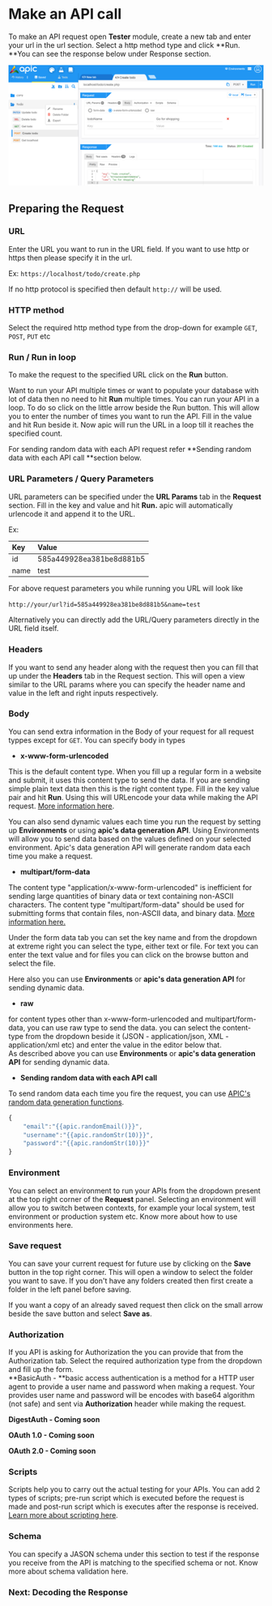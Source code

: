 # Make an API call

To make an API request open **Tester** module, create a new tab and enter your url in the url section. Select a http method type and click **Run. **You can see the response below under Response section.

![](/assets/make-http-call.png)

## Preparing the Request

### URL

Enter the URL you want to run in the URL field. If you want to use http or https then please specify it in the url.

Ex: `https://localhost/todo/create.php`

If no http protocol is specified then default `http://` will be used.

### HTTP method

Select the required http method type from the drop-down for example `GET`, `POST`, `PUT` etc

### Run / Run in loop

To make the request to the specified URL click on the **Run** button.

Want to run your API multiple times or  want to populate  your database with lot of data then no need to hit **Run** multiple times. You can run your API in a loop. To do so click on the little arrow beside the Run button. This will allow you to enter the number of times you want to run the API. Fill in the value and hit Run beside it. Now apic will run the URL in a loop till it reaches the specified count.

For sending random data with each API request refer  **Sending random data with each API call **section below.

### URL Parameters / Query Parameters

URL parameters can be specified under the **URL Params** tab in the **Request** section. Fill in the key and value and hit **Run.** apic will automatically urlencode it and append it to the  URL.

Ex:

| Key | Value |
| :--- | :--- |
| id | 585a449928ea381be8d881b5 |
| name | test |

For above request parameters you while running you URL will look like

`http://your/url?id=585a449928ea381be8d881b5&name=test`

Alternatively you can directly add the URL/Query parameters directly in the URL field itself.

### Headers

If you want to send any header along with the request then you can fill that up under the **Headers** tab in the Request section. This will open a view similar to the URL params where you can specify the header name and value in the left and right inputs respectively.

### Body

You can send extra information in the Body of your request for all request typpes except for `GET`. You can specify body in  types

* **x-www-form-urlencoded**

This is the default content type. When you fill up a regular form  in a website and submit, it uses this content type to send the data. If you are sending simple plain text data then this is the right content type. Fill in the key value pair and hit **Run**. Using this will URLencode your data while making the API request. [More information here](https://www.w3.org/TR/html401/interact/forms.html#h-17.13.4.1).

You can also send dynamic values each time you run the request by setting up **Environments** or using **apic's data generation API**. Using Environments will allow you to send data based on the values defined on your selected environment. Apic's data generation API will generate random data each time you make a request.

* **multipart/form-data**

The content type "application/x-www-form-urlencoded" is inefficient for sending large quantities of binary data or text containing non-ASCII characters. The content type "multipart/form-data" should be used for submitting forms that contain files, non-ASCII data, and binary data. [More information here.](https://www.w3.org/TR/html401/interact/forms.html#h-17.13.4.1)

Under the form data tab you can set the key name and from the dropdown at extreme right you can select the type, either text or file. For text you can enter the text value and for files you can click on the browse button and select the file.

Here also you can use **Environments** or **apic's data generation API** for sending dynamic data.

* **raw**

for content types other than x-www-form-urlencoded and multipart/form-data, you can use raw type to send the data. you can select the content-type from the dropdown beside it \(JSON - application/json, XML - application/xml etc\) and enter the value in the editor below that.  
As described above you can use **Environments** or **apic's data generation API** for sending dynamic data.

* **Sending random data with each API call**

To send random data each time you fire the request, you can use [APIC's random data generation functions](/tester/apic-apis-functions.md).

```js
{
    "email":"{{apic.randomEmail()}}",
    "username":"{{apic.randomStr(10)}}",
    "password":"{{apic.randomStr(10)}}"
}
```

### **Environment**

You can select an environment to run your APIs from the dropdown present at the top right corner of the **Request** panel. Selecting an environment will allow you to switch between contexts, for example your local system, test environment or production system etc. Know more about how to use environments here.

### **Save request**

You can save your current request for future use by clicking on the **Save** button in the top right corner. This will open a window to select the folder  you want to save. If you don't have any folders created then first create a folder in the left panel before saving.

If you want a copy of an already saved request then click on the small arrow beside the save button and select **Save as**.

### **Authorization**

If you API is asking for Authorization the you can provide that from the Authorization tab. Select the required authorization type from the dropdown and fill up the form.  
**BasicAuth - **basic access authentication is a method for a HTTP user agent to provide a user name and password when making a request. Your provides user name and password will be encodes with base64 algorithm \(not safe\) and sent via **Authorization** header while making the request.

**DigestAuth - Coming soon**

**OAuth 1.0 - Coming soon**

**OAuth 2.0 - Coming soon**

### **Scripts**

Scripts help you to carry out the actual testing for your APIs. You can add 2 types of scripts; pre-run script which is executed before the request is made and post-run script which is executes after the response is received. [Learn more about scripting here](/tester/writing-test-cases.md).

### **Schema**

You can specify a JASON schema under this section to test if the response you receive from the API is matching to the specified schema or not. Know more about schema validation here.

### Next: Decoding the Response



